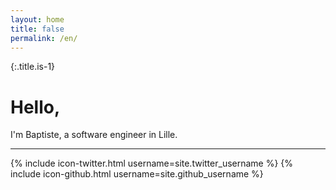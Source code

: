 ```yaml
---
layout: home
title: false
permalink: /en/
---
```


{:.title.is-1}
# Hello,

I'm Baptiste, a software engineer in Lille.

---

{% include icon-twitter.html username=site.twitter_username %} {% include icon-github.html username=site.github_username %}
